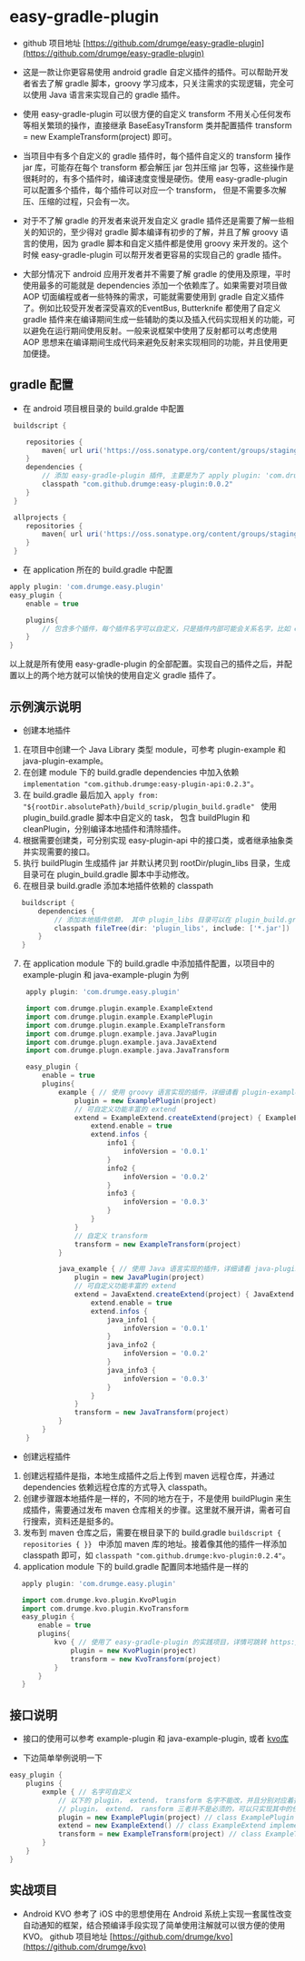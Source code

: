 # easy-gradle-plugin

* github 项目地址 [https://github.com/drumge/easy-gradle-plugin](https://github.com/drumge/easy-gradle-plugin)
* 这是一款让你更容易使用 android gradle 自定义插件的插件。可以帮助开发者省去了解 gradle 脚本，groovy 学习成本，只关注需求的实现逻辑，完全可以使用 Java 语言来实现自己的 gradle 插件。

* 使用 easy-gradle-plugin 可以很方便的自定义 transform 不用关心任何发布等相关繁琐的操作，直接继承 BaseEasyTransform 类并配置插件 transform = new ExampleTransform(project)  即可。

* 当项目中有多个自定义的 gradle 插件时，每个插件自定义的 transform 操作 jar 库，可能存在每个 transform 都会解压 jar 包并压缩 jar 包等，这些操作是很耗时的，有多个插件时，编译速度变慢是硬伤。使用 easy-gradle-plugin 可以配置多个插件，每个插件可以对应一个 transform， 但是不需要多次解压、压缩的过程，只会有一次。

* 对于不了解 gradle 的开发者来说开发自定义 gradle 插件还是需要了解一些相关的知识的，至少得对 gradle 脚本编译有初步的了解，并且了解 groovy 语言的使用，因为 gradle 脚本和自定义插件都是使用 groovy 来开发的。这个时候 easy-gradle-plugin 可以帮开发者更容易的实现自己的 gradle 插件。  

* 大部分情况下 android 应用开发者并不需要了解 gradle 的使用及原理，平时使用最多的可能就是 dependencies 添加一个依赖库了。如果需要对项目做 AOP 切面编程或者一些特殊的需求，可能就需要使用到 gradle 自定义插件了。例如比较受开发者深受喜欢的EventBus, Butterknife 都使用了自定义 gradle 插件来在编译期间生成一些辅助的类以及插入代码实现相关的功能，可以避免在运行期间使用反射。一般来说框架中使用了反射都可以考虑使用 AOP 思想来在编译期间生成代码来避免反射来实现相同的功能，并且使用更加便捷。

## gradle 配置

* 在 android 项目根目录的 build.gralde 中配置
```groovy
 buildscript {

    repositories {
        maven{ url uri('https://oss.sonatype.org/content/groups/staging')}
    }
    dependencies {
        // 添加 easy-gradle-plugin 插件, 主要是为了 apply plugin: 'com.drumge.easy.plugin'
        classpath "com.github.drumge:easy-plugin:0.0.2"
    }
 }

 allprojects {
    repositories {
        maven{ url uri('https://oss.sonatype.org/content/groups/staging')}
    }
 }
```
* 在 application 所在的 build.gradle 中配置
```groovy
apply plugin: 'com.drumge.easy.plugin'
easy_plugin {
    enable = true

    plugins{
        // 包含多个插件，每个插件名字可以自定义，只是插件内部可能会关系名字，比如 example
    }
}
```
以上就是所有使用 easy-gradle-plugin 的全部配置。实现自己的插件之后，并配置以上的两个地方就可以愉快的使用自定义 gradle 插件了。

## 示例演示说明

* 创建本地插件
 1. 在项目中创建一个 Java Library 类型 module，可参考 plugin-example 和 java-plugin-example。  
 2. 在创建 module 下的 build.gradle dependencies 中加入依赖 `` implementation "com.github.drumge:easy-plugin-api:0.2.3" ``。
 3. 在 build.gradle 最后加入 ``apply from: "${rootDir.absolutePath}/build_scrip/plugin_build.gradle" `` 使用 plugin_build.gradle 脚本中自定义的 task， 包含 buildPlugin 和 cleanPlugin，分别编译本地插件和清除插件。
 4. 根据需要创建类，可分别实现 easy-plugin-api 中的接口类，或者继承抽象类并实现需要的接口。
 5. 执行 buildPlugin 生成插件 jar 并默认拷贝到 rootDir/plugin_libs 目录，生成目录可在 plugin_build.gradle 脚本中手动修改。
 6. 在根目录 build.gradle 添加本地插件依赖的 classpath
 ```groovy
    buildscript {
        dependencies {
            // 添加本地插件依赖， 其中 plugin_libs 目录可以在 plugin_build.gradle 中手动修改
            classpath fileTree(dir: 'plugin_libs', include: ['*.jar'])
        }
    }
 ```
 7. 在 application module 下的 build.gradle 中添加插件配置，以项目中的 example-plugin 和 java-example-plugin 为例
 ```groovy
     apply plugin: 'com.drumge.easy.plugin'

     import com.drumge.plugin.example.ExampleExtend
     import com.drumge.plugin.example.ExamplePlugin
     import com.drumge.plugin.example.ExampleTransform
     import com.drumge.plugn.example.java.JavaPlugin
     import com.drumge.plugn.example.java.JavaExtend
     import com.drumge.plugn.example.java.JavaTransform

     easy_plugin {
         enable = true
         plugins{
             example { // 使用 groovy 语言实现的插件，详细请看 plugin-example module
                 plugin = new ExamplePlugin(project)
                 // 可自定义功能丰富的 extend
                 extend = ExampleExtend.createExtend(project) { ExampleExtend extend ->
                     extend.enable = true
                     extend.infos {
                         info1 {
                             infoVersion = '0.0.1'
                         }
                         info2 {
                             infoVersion = '0.0.2'
                         }
                         info3 {
                             infoVersion = '0.0.3'
                         }
                     }
                 }
                 // 自定义 transform
                 transform = new ExampleTransform(project)
             }

             java_example { // 使用 Java 语言实现的插件，详细请看 java-plugin-example module
                 plugin = new JavaPlugin(project)
                 // 可自定义功能丰富的 extend
                 extend = JavaExtend.createExtend(project) { JavaExtend extend ->
                     extend.enable = true
                     extend.infos {
                         java_info1 {
                             infoVersion = '0.0.1'
                         }
                         java_info2 {
                             infoVersion = '0.0.2'
                         }
                         java_info3 {
                             infoVersion = '0.0.3'
                         }
                     }
                 }
                 transform = new JavaTransform(project)
             }
         }
     }
 ```

* 创建远程插件

 1. 创建远程插件是指，本地生成插件之后上传到 maven 远程仓库，并通过 dependencies 依赖远程仓库的方式导入 classpath。  
 2. 创建步骤跟本地插件是一样的，不同的地方在于，不是使用 buildPlugin 来生成插件，需要通过发布 maven 仓库相关的步骤。这里就不展开讲，需者可自行搜索，资料还是挺多的。  
 3. 发布到 maven 仓库之后，需要在根目录下的 build.gradle ``buildscript { repositories { }} `` 中添加 maven 库的地址。接着像其他的插件一样添加 classpath 即可，如 `` classpath "com.github.drumge:kvo-plugin:0.2.4" ``。
 4. application module 下的 build.gradle 配置同本地插件是一样的
 ```groovy
    apply plugin: 'com.drumge.easy.plugin'

    import com.drumge.kvo.plugin.KvoPlugin
    import com.drumge.kvo.plugin.KvoTransform
    easy_plugin {
        enable = true
        plugins{
            kvo { // 使用了 easy-gradle-plugin 的实践项目，详情可跳转 https://github.com/drumge/kvo.git 了解
                plugin = new KvoPlugin(project)
                transform = new KvoTransform(project)
            }
        }
    }
 ```

## 接口说明

* 接口的使用可以参考 example-plugin 和 java-example-plugin, 或者 [kvo库](https://github.com/drumge/kvo.git)  

* 下边简单举例说明一下
```groovy
easy_plugin {
    plugins {
        exmple { // 名字可自定义
            // 以下的 plugin， extend， transform 名字不能改，并且分别对应着指定的类型， 这些参数的接口类定义在 easy-plugin-api 中。plugin -> IPlugin， extend -> IExtend, transform -> IEasyTransform
            // plugin， extend， ransform 三者并不是必须的，可以只实现其中的任何一个
            plugin = new ExamplePlugin(project) // class ExamplePlugin implements IPlugin
            extend = new ExampleExtend() // class ExampleExtend implements IExtend
            transform = new ExampleTransform(project) // class ExampleTransform extends BaseEasyTransform
        }
    }
}
```

## 实战项目
* Android KVO 参考了 iOS 中的思想使用在 Android 系统上实现一套属性改变自动通知的框架，结合预编译手段实现了简单使用注解就可以很方便的使用 KVO。
github 项目地址 [https://github.com/drumge/kvo](https://github.com/drumge/kvo)
